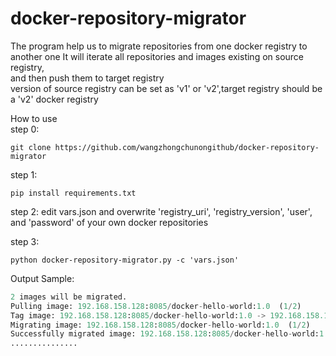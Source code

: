 # docker-repository-migrator
The program help us to migrate repositories from one docker registry to another one
It will iterate all repositories and images existing on source registry,  
and then push them to target registry  
version of source registry can be set as 'v1' or 'v2',target registry should be a 'v2' docker registry

How to use  
step 0: 
```shell
git clone https://github.com/wangzhongchunongithub/docker-repository-migrator 
```
step 1: 
```shell
pip install requirements.txt  
```

step 2: edit vars.json and overwrite 'registry_uri', 'registry_version', 'user', and 'password' of your own docker repositories 

step 3: 
```shell
python docker-repository-migrator.py -c 'vars.json'  
```

Output Sample:  
```python
2 images will be migrated.  
Pulling image: 192.168.158.128:8085/docker-hello-world:1.0  (1/2)  
Tag image: 192.168.158.128:8085/docker-hello-world:1.0 -> 192.168.158.128:8086/docker-hello-world:1.0  (1/2)  
Migrating image: 192.168.158.128:8085/docker-hello-world:1.0  (1/2)  
Successfully migrated image: 192.168.158.128:8085/docker-hello-world:1.0  (1/2)   
...............
```
